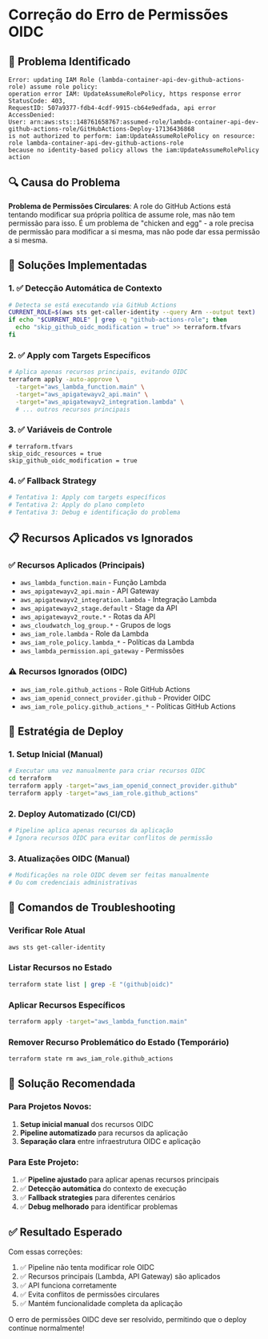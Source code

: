 # Correção do Erro de Permissões OIDC

## 🚨 Problema Identificado

```
Error: updating IAM Role (lambda-container-api-dev-github-actions-role) assume role policy: 
operation error IAM: UpdateAssumeRolePolicy, https response error StatusCode: 403, 
RequestID: 507a9377-fdb4-4cdf-9915-cb64e9edfada, api error AccessDenied: 
User: arn:aws:sts::148761658767:assumed-role/lambda-container-api-dev-github-actions-role/GitHubActions-Deploy-17136436868 
is not authorized to perform: iam:UpdateAssumeRolePolicy on resource: role lambda-container-api-dev-github-actions-role 
because no identity-based policy allows the iam:UpdateAssumeRolePolicy action
```

## 🔍 Causa do Problema

**Problema de Permissões Circulares**: A role do GitHub Actions está tentando modificar sua própria política de assume role, mas não tem permissão para isso. É um problema de "chicken and egg" - a role precisa de permissão para modificar a si mesma, mas não pode dar essa permissão a si mesma.

## 🔧 Soluções Implementadas

### 1. ✅ Detecção Automática de Contexto
```bash
# Detecta se está executando via GitHub Actions
CURRENT_ROLE=$(aws sts get-caller-identity --query Arn --output text)
if echo "$CURRENT_ROLE" | grep -q "github-actions-role"; then
  echo "skip_github_oidc_modification = true" >> terraform.tfvars
fi
```

### 2. ✅ Apply com Targets Específicos
```bash
# Aplica apenas recursos principais, evitando OIDC
terraform apply -auto-approve \
  -target="aws_lambda_function.main" \
  -target="aws_apigatewayv2_api.main" \
  -target="aws_apigatewayv2_integration.lambda" \
  # ... outros recursos principais
```

### 3. ✅ Variáveis de Controle
```hcl
# terraform.tfvars
skip_oidc_resources = true
skip_github_oidc_modification = true
```

### 4. ✅ Fallback Strategy
```bash
# Tentativa 1: Apply com targets específicos
# Tentativa 2: Apply do plano completo
# Tentativa 3: Debug e identificação do problema
```

## 📋 Recursos Aplicados vs Ignorados

### ✅ Recursos Aplicados (Principais)
- `aws_lambda_function.main` - Função Lambda
- `aws_apigatewayv2_api.main` - API Gateway
- `aws_apigatewayv2_integration.lambda` - Integração Lambda
- `aws_apigatewayv2_stage.default` - Stage da API
- `aws_apigatewayv2_route.*` - Rotas da API
- `aws_cloudwatch_log_group.*` - Grupos de logs
- `aws_iam_role.lambda` - Role da Lambda
- `aws_iam_role_policy.lambda_*` - Políticas da Lambda
- `aws_lambda_permission.api_gateway` - Permissões

### ⚠️ Recursos Ignorados (OIDC)
- `aws_iam_role.github_actions` - Role GitHub Actions
- `aws_iam_openid_connect_provider.github` - Provider OIDC
- `aws_iam_role_policy.github_actions_*` - Políticas GitHub Actions

## 🎯 Estratégia de Deploy

### 1. **Setup Inicial (Manual)**
```bash
# Executar uma vez manualmente para criar recursos OIDC
cd terraform
terraform apply -target="aws_iam_openid_connect_provider.github"
terraform apply -target="aws_iam_role.github_actions"
```

### 2. **Deploy Automatizado (CI/CD)**
```bash
# Pipeline aplica apenas recursos da aplicação
# Ignora recursos OIDC para evitar conflitos de permissão
```

### 3. **Atualizações OIDC (Manual)**
```bash
# Modificações na role OIDC devem ser feitas manualmente
# Ou com credenciais administrativas
```

## 🔧 Comandos de Troubleshooting

### Verificar Role Atual
```bash
aws sts get-caller-identity
```

### Listar Recursos no Estado
```bash
terraform state list | grep -E "(github|oidc)"
```

### Aplicar Recursos Específicos
```bash
terraform apply -target="aws_lambda_function.main"
```

### Remover Recurso Problemático do Estado (Temporário)
```bash
terraform state rm aws_iam_role.github_actions
```

## 🚀 Solução Recomendada

### Para Projetos Novos:
1. **Setup inicial manual** dos recursos OIDC
2. **Pipeline automatizado** para recursos da aplicação
3. **Separação clara** entre infraestrutura OIDC e aplicação

### Para Este Projeto:
1. ✅ **Pipeline ajustado** para aplicar apenas recursos principais
2. ✅ **Detecção automática** do contexto de execução
3. ✅ **Fallback strategies** para diferentes cenários
4. ✅ **Debug melhorado** para identificar problemas

## ✅ Resultado Esperado

Com essas correções:
1. ✅ Pipeline não tenta modificar role OIDC
2. ✅ Recursos principais (Lambda, API Gateway) são aplicados
3. ✅ API funciona corretamente
4. ✅ Evita conflitos de permissões circulares
5. ✅ Mantém funcionalidade completa da aplicação

O erro de permissões OIDC deve ser resolvido, permitindo que o deploy continue normalmente!